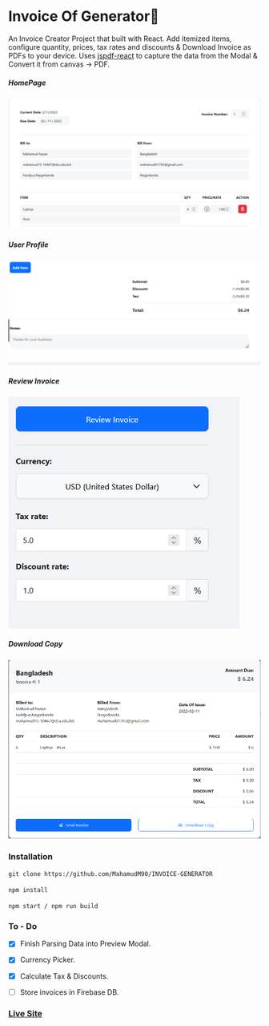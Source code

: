 # Invoice Of Generator🧾

An Invoice Creator Project that built with React. Add itemized items, configure quantity, prices, tax rates and discounts & Download Invoice as PDFs to your device.  Uses [jspdf-react](https://www.npmjs.com/package/jspdf-react) to capture the data from the Modal & Convert it from canvas -> PDF.



##### HomePage

![ScreenShot of Form](screenshots/a.png)



##### User Profile

![ScreenShot of Form](screenshots/b.png)



##### Review Invoice

![ScreenShot of Form](screenshots/c.png)



##### Download Copy

![ScreenShot of Form](screenshots/d.png)


### Installation

```
git clone https://github.com/MahamudM90/INVOICE-GENERATOR

npm install

npm start / npm run build
```

### To - Do
- [x] Finish Parsing Data into Preview Modal.

- [x] Currency Picker.

- [x] Calculate Tax & Discounts.

- [ ] Store invoices in Firebase DB.


 ###    [Live Site](https://invoice-generator-react.netlify.app/) 

